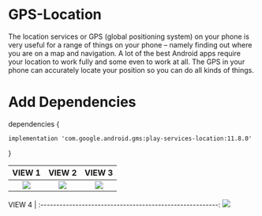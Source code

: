 # GPS-Location
The location services or GPS (global positioning system) on your phone is very useful for a range of things on your phone – namely finding out where you are on a map and navigation. 
A lot of the best Android apps require your location to work fully and some even to work at all. The GPS in your phone can accurately locate your position so you can do all kinds of things. 

# Add Dependencies
dependencies {

    implementation 'com.google.android.gms:play-services-location:11.8.0'
}

VIEW 1                                         |  VIEW 2 |    VIEW 3
:--------------------------------------------------------:|:------------------------------------:|:------------------------------------:
![](https://github.com/AndroidCodility/GPS-Location/blob/master/design/gps_enable.png?raw=true)  |  ![](https://github.com/AndroidCodility/GPS-Location/blob/master/design/lp.png?raw=true)  |  ![](https://github.com/AndroidCodility/GPS-Location/blob/master/design/gps_lp.png?raw=true)

VIEW 4    |
:--------------------------------------------------------:
![](https://github.com/AndroidCodility/GPS-Location/blob/master/design/location.png?raw=true)



